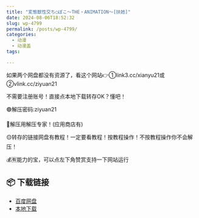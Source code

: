 ```yaml
---
title: "変態獣性交ち◯ぽこ～THE・ANIMATION～[扶她]"
date: 2024-08-06T18:52:32
slug: wp-4799
permalink: /posts/wp-4799/
categories:
  - 动漫
  - 动漫盖
tags:

---
```


如果两个网盘都没有资源了，看这个网站👉①link3.cc/xianyu21或②vlink.cc/ziyuan21

不需要注册账号！直接点本地下载转存OK？懂吧！

🟢解压密码:ziyuan21

🔵解压用解压专家！(应用商店有)

🟡转存的链接网盘有教程！一定要看教程！按教程操作！不按教程操作你不会解压！

💰🈶能力的宝，可以点左下角赞赏支持一下网站运行

## 📦 下载链接
- [百度网盘](https://blziyuan21.com/pay-download/4799?key=5bc596651b&down_id=0)
- [本地下载](https://blziyuan21.com/pay-download/4799?key=5bc596651b&down_id=1)

